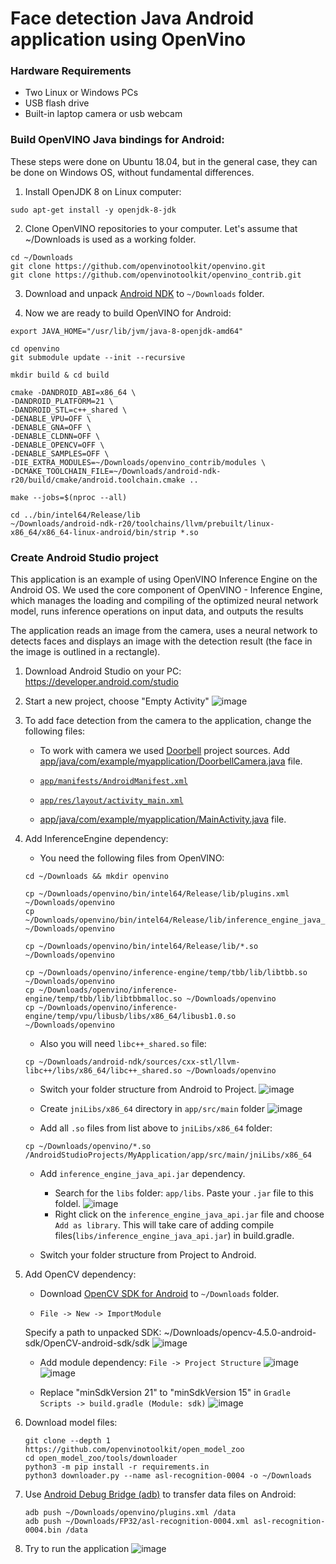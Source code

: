 # Face detection Java Android application using OpenVino

### Hardware Requirements 

- Two Linux or Windows PCs
- USB flash drive
- Built-in laptop camera or usb webcam

### Build OpenVINO Java bindings for Android: 

These steps were done on Ubuntu 18.04, but in the general case, they can be done on Windows OS, without fundamental differences.

1. Install OpenJDK 8 on Linux computer:

 `sudo apt-get install -y openjdk-8-jdk`

2. Clone OpenVINO repositories to your computer. Let's assume that ~/Downloads is used as a working folder.

```
cd ~/Downloads
git clone https://github.com/openvinotoolkit/openvino.git
git clone https://github.com/openvinotoolkit/openvino_contrib.git
```

3. Download and unpack [Android NDK](https://dl.google.com/android/repository/android-ndk-r20-linux-x86_64.zip) to `~/Downloads` folder.

4. Now we are ready to build OpenVINO for Android:
```
export JAVA_HOME="/usr/lib/jvm/java-8-openjdk-amd64"

cd openvino
git submodule update --init --recursive

mkdir build & cd build

cmake -DANDROID_ABI=x86_64 \
-DANDROID_PLATFORM=21 \
-DANDROID_STL=c++_shared \
-DENABLE_VPU=OFF \
-DENABLE_GNA=OFF \
-DENABLE_CLDNN=OFF \
-DENABLE_OPENCV=OFF \
-DENABLE_SAMPLES=OFF \
-DIE_EXTRA_MODULES=~/Downloads/openvino_contrib/modules \
-DCMAKE_TOOLCHAIN_FILE=~/Downloads/android-ndk-r20/build/cmake/android.toolchain.cmake ..

make --jobs=$(nproc --all)

cd ../bin/intel64/Release/lib
~/Downloads/android-ndk-r20/toolchains/llvm/prebuilt/linux-x86_64/x86_64-linux-android/bin/strip *.so
```

<!-- ### To run Android on your PC

   ```wget https://osdn.net/frs/redir.php?m=dotsrc&f=android-x86%2F71931%2Fandroid-x86_64-9.0-r2.iso```
-->

### Create Android Studio project 

This application is an example of using OpenVINO Inference Engine on the Android OS. We used the core component of OpenVINO - Inference Engine, which manages the loading and compiling of the optimized neural network model, runs inference operations on input data, and outputs the results

The application reads an image from the camera, uses a neural network to detects faces and displays an image with the detection result (the face in the image is outlined in a rectangle).

1. Download Android Studio on your PC: https://developer.android.com/studio

2. Start a new project, choose "Empty Activity"
   ![image]()

3. To add face detection from the camera to the application, change the following files:
    - To work with camera we used [Doorbell](https://github.com/androidthings/doorbell) project sources. Add [app/java/com/example/myapplication/DoorbellCamera.java](https://github.com/likholat/openvino_android/blob/tutorial/app/src/main/java/com/example/myapplication/DoorbellCamera.java) file.

    - [```app/manifests/AndroidManifest.xml```](https://github.com/likholat/openvino_android/blob/tutorial/app/src/main/AndroidManifest.xml)

    - [```app/res/layout/activity_main.xml```](https://github.com/likholat/openvino_android/blob/tutorial/app/src/main/res/layout/activity_main.xml)
    - [app/java/com/example/myapplication/MainActivity.java](https://github.com/likholat/openvino_android/blob/tutorial/app/src/main/java/com/example/myapplication/MainActivity.java) file.

4. Add InferenceEngine dependency:

    * You need the following files from OpenVINO:

    ```
    cd ~/Downloads && mkdir openvino

    cp ~/Downloads/openvino/bin/intel64/Release/lib/plugins.xml ~/Downloads/openvino
    cp ~/Downloads/openvino/bin/intel64/Release/lib/inference_engine_java_api.jar ~/Downloads/openvino

    cp ~/Downloads/openvino/bin/intel64/Release/lib/*.so ~/Downloads/openvino

    cp ~/Downloads/openvino/inference-engine/temp/tbb/lib/libtbb.so ~/Downloads/openvino
    cp ~/Downloads/openvino/inference-engine/temp/tbb/lib/libtbbmalloc.so ~/Downloads/openvino
    cp ~/Downloads/openvino/inference-engine/temp/vpu/libusb/libs/x86_64/libusb1.0.so ~/Downloads/openvino
    ```

    * Also you will need `libc++_shared.so` file:

    `cp ~/Downloads/android-ndk/sources/cxx-stl/llvm-libc++/libs/x86_64/libc++_shared.so ~/Downloads/openvino`

    * Switch your folder structure from Android to Project.
    ![image]()

    * Create `jniLibs/x86_64` directory in `app/src/main` folder
    ![image]()

    * Add all `.so` files from list above to `jniLibs/x86_64` folder:
    ```
    cp ~/Downloads/openvino/*.so /AndroidStudioProjects/MyApplication/app/src/main/jniLibs/x86_64
    ```

    * Add `inference_engine_java_api.jar` dependency.
        - Search for the `libs` folder: `app/libs`. Paste your `.jar` file to this foldel.
        ![image]()
        - Right click on the `inference_engine_java_api.jar` file and choose `Add as library`. This will take care of adding compile files(`libs/inference_engine_java_api.jar`) in build.gradle.

    * Switch your folder structure from Project to Android.

5. Add OpenCV dependency:
    * Download [OpenCV SDK for Android](https://github.com/opencv/opencv/releases/download/4.5.0/opencv-4.5.0-android-sdk.zip) to `~/Downloads` folder.

    * `File -> New -> ImportModule`

    Specify a path to unpacked SDK: ~/Downloads/opencv-4.5.0-android-sdk/OpenCV-android-sdk/sdk
    ![image]()

    * Add module dependency: `File -> Project Structure`
    ![image]()
    ![image]()

    * Replace "minSdkVersion 21" to "minSdkVersion 15" in `Gradle Scripts -> build.gradle (Module: sdk)`
    ![image]()

6. Download model files:
    ```
    git clone --depth 1 https://github.com/openvinotoolkit/open_model_zoo
    cd open_model_zoo/tools/downloader
    python3 -m pip install -r requirements.in
    python3 downloader.py --name asl-recognition-0004 -o ~/Downloads
    ```

7. Use [Android Debug Bridge (adb)](https://developer.android.com/studio/command-line/adb) to transfer data files on Android:
    ```
    adb push ~/Downloads/openvino/plugins.xml /data
    adb push ~/Downloads/FP32/asl-recognition-0004.xml asl-recognition-0004.bin /data
    ```

8. Try to run the application 
![image]()
